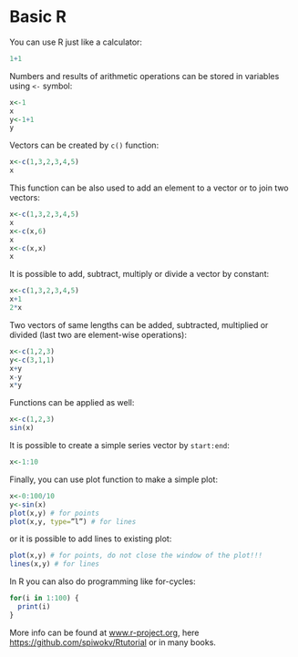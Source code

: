 # Basic R

You can use R just like a calculator:
```R
1+1
```
Numbers and results of arithmetic operations can be stored in variables using `<-` symbol:

```R
x<-1
x
y<-1+1
y
```

Vectors can be created by `c()` function:

```R
x<-c(1,3,2,3,4,5)
x
```

This function can be also used to add an element to a vector or to join two vectors:

```R
x<-c(1,3,2,3,4,5)
x
x<-c(x,6)
x
x<-c(x,x)
x
```

It is possible to add, subtract, multiply or divide a vector by constant:

```R
x<-c(1,3,2,3,4,5)
x+1
2*x
```

Two vectors of same lengths can be added, subtracted, multiplied or divided (last two are element-wise operations):

```R
x<-c(1,2,3)
y<-c(3,1,1)
x+y
x-y
x*y
```

Functions can be applied as well:

```R
x<-c(1,2,3)
sin(x)
```

It is possible to create a simple series vector by `start:end`:

```R
x<-1:10
```

Finally, you can use plot function to make a simple plot:

```R
x<-0:100/10
y<-sin(x)
plot(x,y) # for points
plot(x,y, type=”l”) # for lines
```

or it is possible to add lines to existing plot:

```R
plot(x,y) # for points, do not close the window of the plot!!!
lines(x,y) # for lines
```

In R you can also do programming like for-cycles:

```R
for(i in 1:100) {
  print(i)
}
```

More info can be found at www.r-project.org, here https://github.com/spiwokv/Rtutorial or in many books.

